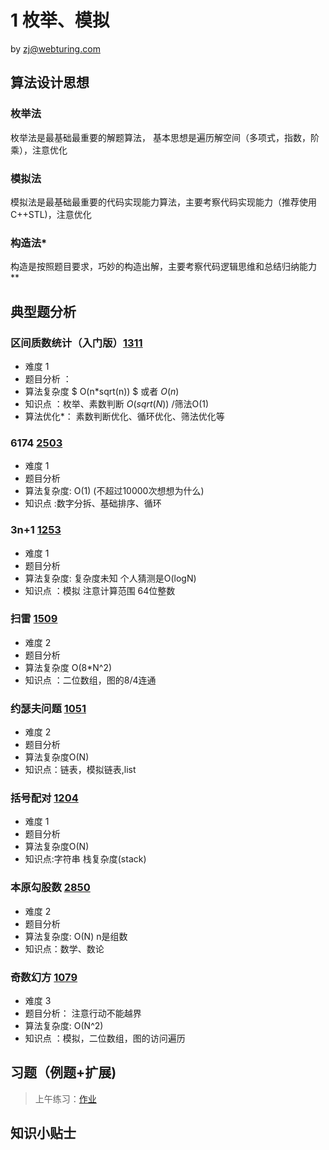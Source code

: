 # 1 枚举、模拟
by zj@webturing.com

## 算法设计思想

### 枚举法
枚举法是最基础最重要的解题算法， 基本思想是遍历解空间（多项式，指数，阶乘），注意优化
### 模拟法
模拟法是最基础最重要的代码实现能力算法，主要考察代码实现能力（推荐使用C++STL)，注意优化
### 构造法*
构造是按照题目要求，巧妙的构造出解，主要考察代码逻辑思维和总结归纳能力**
## 典型题分析

### 区间质数统计（入门版）[1311](http://acm.webturing.com/JudgeOnline/problem.php?id=1311)
- 难度 1
- 题目分析 ：
- 算法复杂度  $ O(n*sqrt(n)) $   或者 $O(n)$
- 知识点 ：枚举、素数判断 $O(sqrt(N))$ /筛法O(1)
- 算法优化*： 素数判断优化、循环优化、筛法优化等

###  6174 [2503](http://acm.webturing.com/JudgeOnline/problem.php?id=2503)
- 难度 1
- 题目分析
- 算法复杂度: O(1) (不超过10000次想想为什么)
- 知识点 :数字分拆、基础排序、循环

### 3n+1 [1253](http://acm.webturing.com/JudgeOnline/problem.php?id=1253)
- 难度 1
- 题目分析
- 算法复杂度: 复杂度未知 个人猜测是O(logN)
- 知识点 ：模拟 注意计算范围 64位整数

### 扫雷 [1509](http://acm.webturing.com/JudgeOnline/problem.php?id=1509)
- 难度 2
- 题目分析
- 算法复杂度 O(8*N^2)
- 知识点 ：二位数组，图的8/4连通

### 约瑟夫问题 [1051](http://acm.webturing.com/JudgeOnline/problem.php?id=1051)
- 难度 2
- 题目分析
- 算法复杂度O(N)
- 知识点：链表，模拟链表,list

### 括号配对 [1204](http://acm.webturing.com/JudgeOnline/problem.php?id=1204)
- 难度 1
- 题目分析
- 算法复杂度O(N)
- 知识点:字符串 栈复杂度(stack)


###  本原勾股数 [2850](http://acm.webturing.com/JudgeOnline/problem.php?id=1079)
- 难度 2
- 题目分析
- 算法复杂度: O(N) n是组数 
- 知识点：数学、数论


###  奇数幻方 [1079](http://acm.webturing.com/JudgeOnline/problem.php?id=1079)
- 难度 3
- 题目分析： 注意行动不能越界
- 算法复杂度: O(N^2) 
- 知识点 ：模拟，二位数组，图的访问遍历

## 习题（例题+扩展)

> 上午练习：[作业](https://oj.ahstu.cc/JudgeOnline/contest.php?cid=1376)


## 知识小贴士


